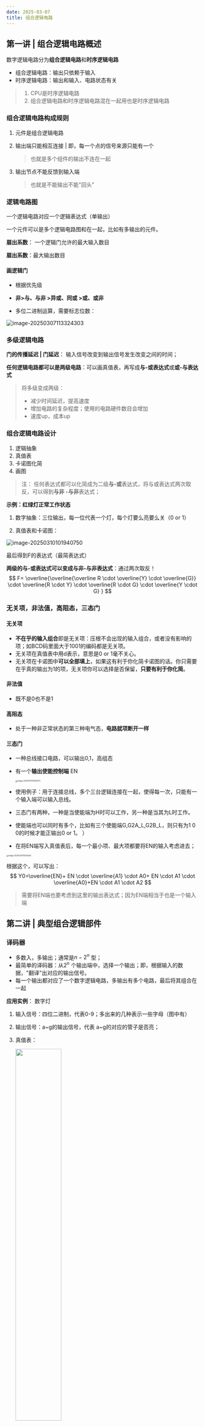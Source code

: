 ```yaml
---
date: 2025-03-07
title: 组合逻辑电路
---
```

## 第一讲 | 组合逻辑电路概述 
数字逻辑电路分为**组合逻辑电路**和**时序逻辑电路**
-   组合逻辑电路：输出只依赖于输入
-   时序逻辑电路：输出和输入、电路状态有关

>   1.   CPU是时序逻辑电路
>   2.   组合逻辑电路和时序逻辑电路混在一起用也是时序逻辑电路

### 组合逻辑电路构成规则

1.   元件是组合逻辑电路

2.   输出端只能相互连接 | 即，每一个点的信号来源只能有一个

     >   也就是多个组件的输出不连在一起

3.   输出节点不能反馈到输入端

     >   也就是不能输出不能"回头"

### 逻辑电路图

一个逻辑电路对应一个逻辑表达式（单输出）

一个元件可以是多个逻辑电路图和在一起，比如有多输出的元件。

**扇出系数**： 一个逻辑门允许的最大输入数目

**扇出系数**：最大输出数目

#### **画逻辑门**

-   根据优先级
-   **非>与、与非 >异或、同或 >或、或非**

-   多位二进制运算，需要标志位数：

![image-20250307113324303](https://yamapicgo.oss-cn-nanjing.aliyuncs.com/picgoImage/image-20250307113324303.png)

### 多级逻辑电路

**门的传播延迟 | 门延迟**： 输入信号改变到输出信号发生改变之间的时间；

**任何逻辑电路都可以是两级电路**：可以画真值表，再写成**与-或表达式**或**或-与表达式**

>   将多级变成两级：
>
>   -    减少时间延迟，提高速度
>   -   增加电路的复杂程度；使用的电路硬件数目会增加
>   -   速度up，成本up

### 组合逻辑电路设计

1.   逻辑抽象
2.   真值表
3.   卡诺图化简
4.   画图 

>   注： 任何表达式都可以化简成为二级**与-或**表达式，将与或表达式两次取反，可以得到**与非 -与非**表达式；

**示例：红绿灯正常工作状态**

1.   数字抽象：三位输出，每一位代表一个灯，每个灯要么亮要么关（0 or 1）

2.   真值表和卡诺图：

![image-20250310101940750](https://yamapicgo.oss-cn-nanjing.aliyuncs.com/picgoImage/image-20250310101940750.png)

最后得到F的表达式（最简表达式）

**两级的与-或表达式可以变成与非-与非表达式**：通过两次取反！
$$
F= \overline{\overline{\overline R \cdot \overline{Y} \cdot \overline{G}} \cdot \overline{R \cdot Y} \cdot \overline{R \cdot G} \cdot \overline{Y \cdot G} }
$$


### 无关项，非法值，高阻态，三态门

#### **无关项**

-   **不在乎的输入组合**即是无关项：压根不会出现的输入组合，或者没有影响的项；如BCD码里面大于1001的编码都是无关项。
-   无关项在真值表中用d表示，意思是0 or 1毫不关心。
-   无关项在卡诺图中**可以全部填上**，如果这有利于你化简卡诺图的话。你只需要在乎真的输出为1的项，无关项你可以选择是否保留，**只要有利于你化简**。



#### **非法值**

-   既不是0也不是1

#### **高阻态**

-   处于一种非正常状态的第三种电气态，**电路就项断开一样**

#### **三态门**

-   一种总线接口电路，可以输出0,1，高组态

-   有一个**输出使能控制端** EN

    <img src="https://yamapicgo.oss-cn-nanjing.aliyuncs.com/picgoImage/image-20250310103629211.png" alt="image-20250310103629211" style="zoom:33%;" />

-   使用例子：用于连接总线，多个三台逻辑连接在一起，使得每一次，只能有一个输入端可以输入总线。

-   三态门有两种，一种是当使能端为H时可以工作，另一种是当其为L时工作。

-   使能端也可以同时有多个，比如有三个使能端G,G2A_L,G2B_L，则只有为1 0 0的时候才能正输出0 or 1。 ）

-   在将EN端写入真值表后，每一个最小项、最大项都要将EN的输入考虑进去；

<img src="https://yamapicgo.oss-cn-nanjing.aliyuncs.com/picgoImage/image-20250310110012505.png" alt="image-20250310110012505" style="zoom:33%;" />

根据这个，可以写出：
$$
Y0=\overline{EN}+ EN \cdot \overline{A1} \cdot A0+ EN \cdot A1 \cdot \overline{A0}+EN \cdot A1  \cdot A2
$$

>   需要将EN端也要考虑到这里的输出表达式；因为EN端相当于也是一个输入端

## 第二讲 | 典型组合逻辑部件

### 译码器

-   多数入，多输出；通常是$n-2^n$ 型；
-   最简单的译码器：从$2^n$ 个输出端中，选择一个输出；即，根据输入的数据，"翻译"出对应的输出信号。
-   每一个输出都对应了一个数字逻辑电路，多输出有多个电路，最后将其组合在一起

**应用实例**： 数字灯

1.   输入信号：四位二进制，代表0-9；多出来的几种表示一些字母（图中有）

2.   输出信号：a~g的输出信号，代表 a~g的对应的管子是否亮；

3.   真值表：

     <img src="https://yamapicgo.oss-cn-nanjing.aliyuncs.com/picgoImage/image-20250310111606460.png" style="width: 50%"/>

<center>（多出来的A b C d E F，如果不需要的话，可以当成<em>无关项</em>）</center>

4.   最后可以画卡诺图(以a为例)

![image-20250310112019639](https://yamapicgo.oss-cn-nanjing.aliyuncs.com/picgoImage/image-20250310112019639.png)

---

### 编码器

实现$2^n-n$的编码

<img src="https://yamapicgo.oss-cn-nanjing.aliyuncs.com/picgoImage/image-20250310112417722.png" style="width: 50%"/>

<center>示意图</center>



#### 互斥编码器

所有输入端互斥，只能有一个为高电位，其余都是低电位；这一个低电位，映射得到n个输出的结果；



<div style="display:grid; grid-template-columns: 1fr 1fr 1fr;">
<img src="https://yamapicgo.oss-cn-nanjing.aliyuncs.com/picgoImage/image-20250310112449336.png"/>
<img src="https://yamapicgo.oss-cn-nanjing.aliyuncs.com/picgoImage/image-20250310112458266.png"/>
<img src="https://yamapicgo.oss-cn-nanjing.aliyuncs.com/picgoImage/image-20250310112512746.png"/>
</div>

<center>真值表是简化的</center>

#### 优先级编码器

-   输入端可以有多个高电位
-   按照输入端的优先级来决定输出什么

<div style="display:grid  ;grid-template-columns: 1fr 1fr">
    <img src="https://yamapicgo.oss-cn-nanjing.aliyuncs.com/picgoImage/image-20250310113140218.png"/>
    <img src="https://yamapicgo.oss-cn-nanjing.aliyuncs.com/picgoImage/image-20250310113149719.png"/>
</div>

>   真值表 和 示意图

### 多路选择器

-   多个输入，一个输出，通过控制端来决定输出哪个；
-   输入端和输出端的**位数要一致**；但是，控制端的位数可以和输入输出端不一致；

选择器的实现：

![image-20250310114125426](https://yamapicgo.oss-cn-nanjing.aliyuncs.com/picgoImage/image-20250310114125426.png)

<center>1位2路选择器</center>

![image-20250310114250807](https://yamapicgo.oss-cn-nanjing.aliyuncs.com/picgoImage/image-20250310114250807.png)

<center>1位4路选择器</center>

多路选择器还可以实现类似门电路的性质：

![image-20250310114759765](https://yamapicgo.oss-cn-nanjing.aliyuncs.com/picgoImage/image-20250310114759765.png)

### 多路分配器

将一个输入信号，输出到某一个输出端里面；具体输出到哪个电路，由控制端决定;

**一个输入，多个输出，其中某一些为1**

### 半加器、全加器

#### 半加器 HA （Half Adder） 

只考虑加数和被加数，**不考虑低位的进位**；
$$
F= A  \oplus B
$$
 当前数字为F
$$
cout=A \cdot B
$$
进位为cout

#### 全加器FA （Full Adder)

考虑加数、被加数和低位的进位；
$$
F= A  \oplus B \oplus Cin
$$
含义是，A，B，Cin如果只有一个或者有三个为1，则F为1；

>   在数学中，异或就是模二加法，因此$A \oplus B \oplus Cin$就是三个相加对2取模，取模即进位

输出为：
$$
cout=A \cdot B+A \cdot cin+B \cdot cin
$$
含义是，A，B，Cin如果有两个以上为1，则F为1；

## 第三讲 | 组合逻辑电路的时序分析

#### tpLH和tpHL

**tpLH**是`上升沿电路延时`，从输入信号改变到输出信号由Low变High的时间

**tpHL**是`下降沿电路延时`，从输入信号改变到输出信号由High变Low的时间

![image-20250314100910471](https://yamapicgo.oss-cn-nanjing.aliyuncs.com/picgoImage/image-20250314100910471.png)

<center>通常，我们忽略上升下降的过程</center>

#### 传输延迟 和 最小延迟

传输延迟 | Propogation delay `Tpd`：由输入信号改变到**所有**输出端得到**稳定**的信号所需的时间；

最小延迟 | Contamination delay `Tcd`：由输出信号改变到**任何一个**输出信号**开始改变**所需的时间； 

关键路径： 从输入端到输出端的**最长路径** ；整个电路的传输延迟的时间即关键路径上所有的元件的**传输延迟之和**

最小路径：电路的最小延迟是最短路径上所有的元件的最小延迟之和

**例子：**

假设每一个逻辑门电路的传输延时和最小延时分别是90ps和60ps；求下面这个电路的传输延迟和最小延迟

<img src="https://yamapicgo.oss-cn-nanjing.aliyuncs.com/picgoImage/image-20250314102739355.png" alt="image-20250314102739355" style="zoom:33%;" />

1.   关键路径：必须经过3个逻辑门，则tpd=90ps*3=270ps；
2.   最小延迟：至少经过2个逻辑门，则tcd=60ps*2=120ps；

>   最小延迟只是 有输出信号所需的最小时间，此时**输出的并不是最终稳定的结果**

#### 竞争与冒险

某个输入信号通过多个路径作用到输出端，由于延迟不同，导致输入信号对于输出端造成不同的影响，称为**竞争**

由于竞争，在输入信号发生变化的时候  输出端短时间可能出现不正确的电路信号，称为**毛刺**

有毛刺，称为存在**冒险**

<div style="display:grid;grid-template-columns: 1fr 1fr 1fr;">
    <img src="https://yamapicgo.oss-cn-nanjing.aliyuncs.com/picgoImage/image-20250314103910590.png"/>
    <img src="https://yamapicgo.oss-cn-nanjing.aliyuncs.com/picgoImage/image-20250314103926203.png"/>
    <img src="https://yamapicgo.oss-cn-nanjing.aliyuncs.com/picgoImage/image-20250314103936138.png"/>
</div>

<center>在A段从高点位变成低电位时出现竞争冒险</center>

**判断出现竞争、冒险**

1.   如果将逻辑表达式固定一个变量，其余变量任取，如果出现$X \cdot \overline X$或$X + \overline X$ 那么存在毛刺
2.   **如果卡诺图里面任何两个相邻的1没有包含在同一个卡诺圈中**

**消除竞争冒险**

1.   增加冗余项 （在卡诺图中多加几个圈，使得全部相邻的1都被包在一起）
2.   低通滤波

